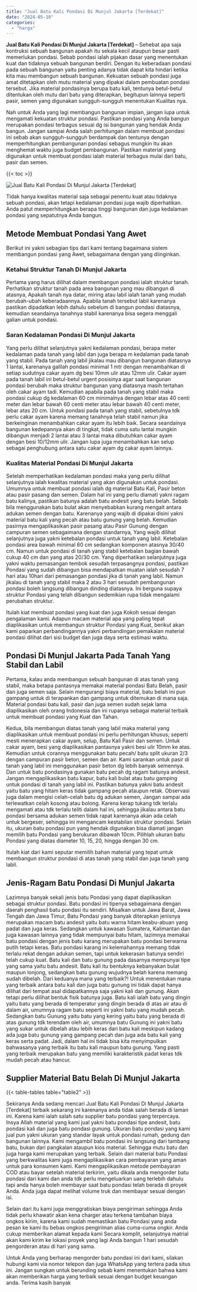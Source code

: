 ```yaml
---
title: "Jual Batu Kali Pondasi Di Munjul Jakarta [Terdekat]"
date: "2024-05-18"
categories: 
  - "harga"
---
```


**Jual Batu Kali Pondasi Di Munjul Jakarta \[Terdekat\]** – Sehebat apa saja kontruksi sebuah bangunan apakah itu sekala kecil ataupun besar pasti memerlukan pondasi. Sebab pondasi ialah pijakan dasar yang menentukan kuat dan tidaknya sebuah bangunan berdiri. Dengan itu keberadaan pondasi pada sebuah bangunan yaitu penting adanya tidak dapat kita hindari ketika kita mau membangun sebuah bangunan. Kekuatan sebuah pondasi juga amat ditetapkan oleh mutu material yang dipakai dalam pembuatan pondasi tersebut. Jika material pondasinya berupa batu kali, tentunya betul-betul ditentukan oleh mutu dari batu yang diterapkan, begitupun lainnya seperti pasir, semen yang digunakan sungguh-sungguh menentukan Kualitas nya.

Nah untuk Anda yang lagi membangun bangunan impian, jangan lupa untuk mengamati kekuatan struktur pondasi. Pastikan pondasi yang Anda bangun merupakan pondasi terbagus sesuai dg isi bangunan yang hendak Anda bangun. Jangan sampai Anda salah perhitungan dalam membuat pondasi ini sebab akan sungguh-sungguh berdampak dan tentunya dengan memperhitungkan pembangunan pondasi sebagus mungkin itu akan menghemat waktu juga budget pembangunan. Pastikan material yang digunakan untuk membuat pondasi ialah material terbagus mulai dari batu, pasir dan semen.

{{< toc >}}

![Jual Batu Kali Pondasi Di Munjul Jakarta [Terdekat]](/images/jual-batu-kali-32.png)

Tidak hanya kwalitas material saja sebagai penentu kuat atau tidaknya sebuah pondasi, akan tetapi kedalaman pondasi juga wajib diperhatikan. Anda patut memperhitungkan berapa tinggi bangunan dan juga kedalaman pondasi yang sepatutnya Anda bangun.

## Metode Membuat Pondasi Yang Awet

Berikut ini yakni sebagian tips dari kami tentang bagaimana sistem membangun pondasi yang Awet, sebagaimana dengan yang diinginkan.

### Ketahui Struktur Tanah Di Munjul Jakarta

Pertama yang harus dilihat dalam membangun pondasi ialah struktur tanah. Perhatikan struktur tanah pada area bangunan yang mau dibangun di atasnya, Apakah tanah nya datar, miring atau labil ialah tanah yang mudah berubah-ubah keberadaannya. Apabila tanah tersebut labil karenanya pastikan dipadatkan lebih dahulu sebelum di bangun pondasi diatasnya, kemudian seandainya tanahnya stabil karenanya bisa segera menggali galian untuk pondasi.

### Saran Kedalaman Pondasi Di Munjul Jakarta

Yang perlu dilihat selanjutnya yakni kedalaman pondasi, berapa meter kedalaman pada tanah yang labil dan juga berapa m kedalaman pada tanah yang stabil. Pada tanah yang labil jikalau mau dibangun bangunan diatasnya 1 lantai, karenanya galilah pondasi minimal 1 mtr dengan menambahkan di setiap sudutnya cakar ayam dg besi 10mm ulir atau 12mm ulir. Cakar ayam pada tanah labil ini betul-betul urgent posisinya agar saat bangunan pondasi berubah maka struktur bangunan yang diatasnya masih tertahan oleh cakar ayam tadi. Kemudian apabila pada tanah yang stabil maka pondasi cukup dg kedalaman 60 cm minimalnya dengan lebar atas 40 centi meter dan lebar bawah 60 centi meter atau lebar bawah 40 centi meter, lebar atas 20 cm. Untuk pondasi pada tanah yang stabil, sebetulnya tdk perlu cakar ayam karena memang tanahnya telah stabil namun jika berkeinginan menambahkan cakar ayam itu lebih baik. Secara seandainya bangunan kedepannya akan di tingkat, tidak cuma satu lantai mungkin dibangun menjadi 2 lantai atau 3 lantai maka dibutuhkan cakar ayam dengan besi 10/12mm ulir. Jangan lupa juga menambahkan kan selup sebagai penghubung antara satu cakar ayam dg cakar ayam lainnya.

### Kualitas Material Pondasi Di Munjul Jakarta

Setelah memperhatikan kedalaman pondasi maka yang perlu dilihat selanjutnya ialah kwalitas material yang akan digunakan untuk pondasi. Umumnya untuk membuat pondasi ialah dg material Batu Kali, Pasir beton atau pasir pasang dan semen. Dalam hal ini yang perlu diamati yakni ragam batu kalinya, pastikan batunya adalah batu andesit yang batu belah. Sebab bila menggunakan batu bulat akan menyebabkan kurang mengait antara adukan semen dengan batu. Karenanya yang wajib di dipakai disini yakni material batu kali yang pecah atau batu gunung yang belah. Kemudian pasirnya mengaplikasikan pasir pasang atau Pasir Gunung dengan campuran semen sebagaimana dengan standarnya, Yang wajib dilihat selanjutnya juga yakni ketebalan pondasi untuk tanah yang labil. Ketebalan pondasi area bawah minimal 60 cm sedangkan komponen atasnya 30/40 cm. Namun untuk pondasi di tanah yang stabil ketebalan bagian bawah cukup 40 cm dan yang atas 20/30 cm. Yang diperhatikan selanjutnya juga yakni waktu pemasangan tembok sesudah terpasangnya pondasi, pastikan Pondasi yang sudah dibangun bisa mendapatkan muatan ialah sesudah 7 hari atau 10hari dari pemasangan pondasi jika di tanah yang labil. Namun jikalau di tanah yang stabil maka 2 atau 3 hari sesudah pembangunan pondasi boleh langsung dibangun dinding diatasnya. Ini berguna supaya struktur Pondasi yang telah dibangun sedemikian rupa tidak mengalami perubahan struktur.

Itulah kiat membuat pondasi yang kuat dan juga Kokoh sesuai dengan pengalaman kami. Adapun macam material apa yang paling tepat diaplikasikan untuk membangun struktur Pondasi yang Kuat, berikut akan kami paparkan perbandingannya yakni perbandingan pemakaian material pondasi dilihat dari sisi budget dan juga daya serta estimasi waktu.

## Pondasi Di Munjul Jakarta Pada Tanah Yang Stabil dan Labil

Pertama, kalau anda membangun sebuah bangunan di atas tanah yang stabil, maka betapa pantasnya memakai material pondasi Batu Belah, pasir dan juga semen saja. Selain mengurangi biaya material, batu belah ini pun gampang untuk di terapankan dan gampang untuk ditemukan di mana saja. Material pondasi batu kali, pasir dan juga semen sudah sejak lama diaplikasikan oleh orang Indonesia dan ini rupanya sebagai material terbaik untuk membuat pondasi yang Kuat dan Tahan.

Kedua, bila membangun diatas tanah yang labil maka material yang diaplikasikan untuk membuat pondasi ini perlu perhitungan khusus; seperti mesti menerapkan cakar ayam, selup, Batu Kali Pasir dan semen. Untuk cakar ayam, besi yang diaplikasikan pantasnya yakni besi ulir 10mm ke atas. Kemudian untuk corannya menggunakan batu pecah/ batu split ukuran 2/3 dengan campuran pasir beton, semen dan air. Kami sarankan untuk pasir di tanah yang labil ini menggunakan pasir beton dg lebih banyak semennya. Dan untuk batu pondasinya gunakan batu pecah dg ragam batunya andesit. Jangan mengaplikasikan batu kapur, batu kali bulat atau batu gamping untuk pondasi di tanah yang labil ini. Pastikan batunya yakni batu andesit yaitu batu yang hitam keras tidak gampang pecah ataupun retak. Observasi juga dalam mengisi celah-celah batu dg adukan semen, Jangan sampai ada terlewatkan celah kosong atau bolong. Karena kerap tukang tdk terlalu mengamati atau tdk terlalu teliti dalam hal ini, sehingga jikalau antara batu pondasi bersama adukan semen tidak rapat karenanya akan ada celah untuk bergeser, sehingga ini mengancam kestabilan struktur pondasi. Selain itu, ukuran batu pondasi pun yang hendak digunakan bisa diamati jangan memilih batu Pondasi yang berukuran dibawah 10cm. Pilihlah ukuran batu Pondasi yang diatas diameter 10, 15, 20, hingga dengan 30 cm.

Itulah kiat dari kami seputar memilih bahan material yang tepat untuk membangun struktur pondasi di atas tanah yang stabil dan juga tanah yang labil.

## Jenis-Ragam Batu Pondasi Di Munjul Jakarta

Lazimnya banyak sekali jenis batu Pondasi yang dapat diaplikasikan sebagai struktur pondasi. Batu pondasi ini tipenya sebagaimana dengan daerah penghasil batu pondasi itu sendiri. Misalkan untuk Jawa Barat, Jawa Tengah dan Jawa Timur, Batu Pondasi yang banyak diterapkan jenisnya merupakan macam batu andesit yaitu batu warna hitam keabu-abuan yang padat dan juga keras. Sedangkan untuk kawasan Sumatera, Kalimantan dan juga kawasan lainnya yang tidak mempunyai batu hitam, lazimnya memakai batu pondasi dengan jenis batu karang merupakan batu pondasi berwarna putih tetapi keras. Batu pondasi karang ini kelemahannya memang tidak terlalu rekat dengan adukan semen, tapi untuk kekerasan batunya sendiri telah cukup kuat. Batu kali dan batu gunung pada dasarnya mempunyai tipe yang sama yaitu batu andesit. Batu kali itu bentuknya kebanyakan bulat maupun lonjong, sedangkan batu gunung wujudnya belah karena memang sudah dibelah. Dari keduanya mana yang terbaik?! Untuk menentukan mana yang terbaik antara batu kali dan juga batu gunung ini tidak dapat hanya dilihat dari tempat asal didapatkannya saja yakni kali dan gunung. Akan tetapi perlu dilihat bentuk fisik batunya juga. Batu kali ialah batu yang dingin yaitu batu yang berada di temperatur yang dingin berada di atas air atau di dalam air, umumnya ragam batu seperti ini yakni batu yang mudah pecah. Sedangkan batu Gunung yaitu batu yang kering yaitu batu yang berada di atas gunung tdk terendam oleh air, umumnya batu Gunung ini yakni batu yang sukar untuk dibelah atau lebih keras dari batu kali meskipun kadang ada juga batu gunung yang gampang pecah dan juga ada batu kali yang keras serta padat. Jadi, dalam hal ini tidak bisa kita menyimpulkan bahwasanya yang terbaik itu batu kali maupun batu gunung. Yang pasti yang terbaik merupakan batu yang memiliki karakteristik padat keras tdk mudah pecah atau hancur.

## Supplier Material Batu Belah Di Munjul Jakarta

{{< table-tables table="table2" >}}

Sekiranya Anda sedang mencari Jual Batu Kali Pondasi Di Munjul Jakarta \[Terdekat\] terbaik sekarang ini karenanya anda tidak salah berada di laman ini. Karena kami ialah salah satu supplier batu pondasi yang terpercaya. Insya Allah material yang kami jual yakni batu pondasi tipe andesit, batu pondasi kali dan juga batu pondasi gunung. Ukuran batu pondasi yang kami jual pun yakni ukuran yang standar layak untuk pondasi rumah, gedung dan bangunan lainnya. Kami mengambil batu pondasi ini langsung dari tambang batu, bukan dari pangkalan ataupun kios material. Sehingga mutu batu dan juga harga kami merupakan yang terbaik. Selain dari material batu Pondasi yang berkwalitas kami juga mengaplikasikan cara pembayaran yang aman untuk para konsumen kami. Kami mengaplikasikan metode pembayaran COD atau bayar setelah material terkirim, yaitu dikala anda mengorder batu pondasi dari kami dan anda tdk perlu mengeluarkan uang terlebih dahulu tapi anda hanya boleh membayar saat batu pondasi telah berada di proyek Anda. Anda juga dapat melihat volume truk dan membayar sesuai dengan isi.

Selain dari itu kami juga menggratiskan biaya pengiriman sehingga Anda tidak perlu khawatir akan kena charger atau terkena tambahan biaya ongkos kirim, karena kami sudah memastikan batu Pondasi yang anda pesan ke kami itu bebas ongkos pengiriman alias cuma-cuma ongkir. Anda cukup memberikan alamat kepada kami Secara komplit, selanjutnya matrial akan kami kirim ke lokasi proyek yang lagi Anda bangun 1 hari sesudah pengorderan atau di hari yang sama.

Untuk Anda yang berharap mengorder batu pondasi ini dari kami, silakan hubungi kami via nomor telepon dan juga WhatsApp yang tertera pada situs ini. Jangan sungkan untuk berunding sebab kami menentukan bahwa kami akan memberikan harga yang terbaik sesuai dengan budget keuangan anda. Terima kasih banyak
